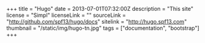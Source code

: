 +++
title = "Hugo"
date = 2013-07-01T07:32:00Z 
description = "This site"
license = "Simpl"
licenseLink = ""
sourceLink = "http://github.com/spf13/hugo/docs"
sitelink = "http://hugo.spf13.com"
thumbnail = "/static/img/hugo-tn.jpg"
tags = ["documentation", "bootstrap"]
+++


